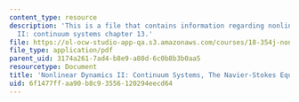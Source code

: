 ```yaml
---
content_type: resource
description: 'This is a file that contains information regarding nonlinear dynamics
  II: continuum systems chapter 13.'
file: https://ol-ocw-studio-app-qa.s3.amazonaws.com/courses/18-354j-nonlinear-dynamics-ii-continuum-systems-spring-2015/6f1477ffaa90b8c93556120294eecd64_MIT18_354JS15_Ch13.pdf
file_type: application/pdf
parent_uid: 3174a261-7ad4-b8e9-a80d-6c0b8b3b0aa5
resourcetype: Document
title: 'Nonlinear Dynamics II: Continuum Systems, The Navier-Stokes Equations'
uid: 6f1477ff-aa90-b8c9-3556-120294eecd64
---
```

